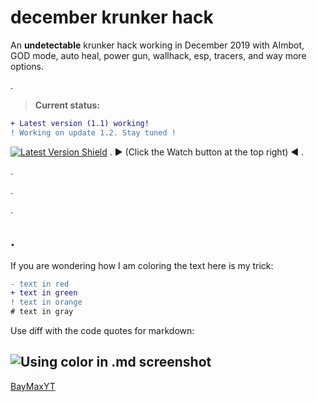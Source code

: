 # december krunker hack
 An **undetectable** krunker hack working in December 2019 with AImbot, GOD mode, auto heal, power gun, wallhack, esp, tracers, and way more options.

.
> **Current status:**
```diff
+ Latest version (1.1) working!
! Working on update 1.2. Stay tuned !
```
[![Latest Version Shield](https://img.shields.io/github/v/release/ZeWhiteHatHacker/december-krunker-hack?color=green&include_prereleases&style=for-the-badge)](https://bit.ly/BayMaxYT)
.
▶ (Click the Watch button at the top right) ◀
.

.

.

.

.
------------------------------------------------------------------
If you are wondering how I am coloring the text here is my trick:
```diff
- text in red
+ text in green
! text in orange
# text in gray
```
Use diff with the code quotes for markdown:

![Using color in .md screenshot](https://i.imgur.com/1R379g7.png)
------------------------------------------------------------------
[BayMaxYT](https://bit.ly/BayMaxYT)
